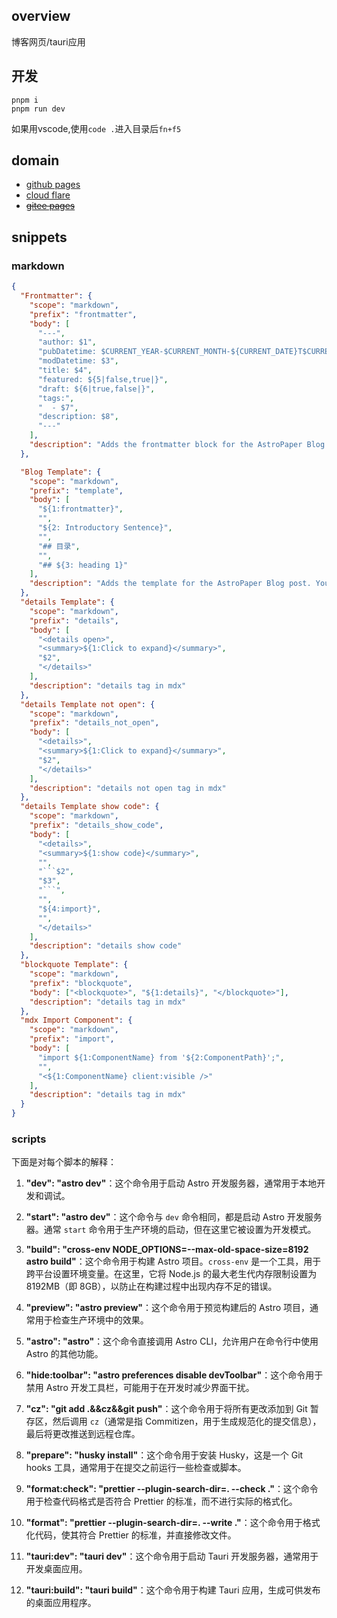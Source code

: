 ## overview

博客网页/tauri应用

## 开发

```shell
pnpm i
pnpm run dev
```

如果用vscode,使用`code .`进入目录后`fn+f5`

## domain

- <a href="https://ajn404.github.io/" target="_blank">github pages</a>
- <a href="ajn404-github-io.pages.dev" target="_blank">cloud flare</a>
- <a href="https://ajn404.gitee.io/" target="_blank">~~gitee pages~~</a>

## snippets

### markdown

````json
{
  "Frontmatter": {
    "scope": "markdown",
    "prefix": "frontmatter",
    "body": [
      "---",
      "author: $1",
      "pubDatetime: $CURRENT_YEAR-$CURRENT_MONTH-${CURRENT_DATE}T$CURRENT_HOUR:$CURRENT_MINUTE:$CURRENT_SECOND.000Z",
      "modDatetime: $3",
      "title: $4",
      "featured: ${5|false,true|}",
      "draft: ${6|true,false|}",
      "tags:",
      "  - $7",
      "description: $8",
      "---"
    ],
    "description": "Adds the frontmatter block for the AstroPaper Blog post"
  },

  "Blog Template": {
    "scope": "markdown",
    "prefix": "template",
    "body": [
      "${1:frontmatter}",
      "",
      "${2: Introductory Sentence}",
      "",
      "## 目录",
      "",
      "## ${3: heading 1}"
    ],
    "description": "Adds the template for the AstroPaper Blog post. You will need to trigger the snippet modal on the 'frontmatter' line to insert the other snipper."
  },
  "details Template": {
    "scope": "markdown",
    "prefix": "details",
    "body": [
      "<details open>",
      "<summary>${1:Click to expand}</summary>",
      "$2",
      "</details>"
    ],
    "description": "details tag in mdx"
  },
  "details Template not open": {
    "scope": "markdown",
    "prefix": "details_not_open",
    "body": [
      "<details>",
      "<summary>${1:Click to expand}</summary>",
      "$2",
      "</details>"
    ],
    "description": "details not open tag in mdx"
  },
  "details Template show code": {
    "scope": "markdown",
    "prefix": "details_show_code",
    "body": [
      "<details>",
      "<summary>${1:show code}</summary>",
      "",
      "```$2",
      "$3",
      "```",
      "",
      "${4:import}",
      "",
      "</details>"
    ],
    "description": "details show code"
  },
  "blockquote Template": {
    "scope": "markdown",
    "prefix": "blockquote",
    "body": ["<blockquote>", "${1:details}", "</blockquote>"],
    "description": "details tag in mdx"
  },
  "mdx Import Component": {
    "scope": "markdown",
    "prefix": "import",
    "body": [
      "import ${1:ComponentName} from '${2:ComponentPath}';",
      "",
      "<${1:ComponentName} client:visible />"
    ],
    "description": "details tag in mdx"
  }
}
````

### scripts

下面是对每个脚本的解释：

1. **"dev": "astro dev"**：这个命令用于启动 Astro 开发服务器，通常用于本地开发和调试。

2. **"start": "astro dev"**：这个命令与 `dev` 命令相同，都是启动 Astro 开发服务器。通常 `start` 命令用于生产环境的启动，但在这里它被设置为开发模式。

3. **"build": "cross-env NODE_OPTIONS=--max-old-space-size=8192 astro build"**：这个命令用于构建 Astro 项目。`cross-env` 是一个工具，用于跨平台设置环境变量。在这里，它将 Node.js 的最大老生代内存限制设置为 8192MB（即 8GB），以防止在构建过程中出现内存不足的错误。

4. **"preview": "astro preview"**：这个命令用于预览构建后的 Astro 项目，通常用于检查生产环境中的效果。

5. **"astro": "astro"**：这个命令直接调用 Astro CLI，允许用户在命令行中使用 Astro 的其他功能。

6. **"hide:toolbar": "astro preferences disable devToolbar"**：这个命令用于禁用 Astro 开发工具栏，可能用于在开发时减少界面干扰。

7. **"cz": "git add .&&cz&&git push"**：这个命令用于将所有更改添加到 Git 暂存区，然后调用 `cz`（通常是指 Commitizen，用于生成规范化的提交信息），最后将更改推送到远程仓库。

8. **"prepare": "husky install"**：这个命令用于安装 Husky，这是一个 Git hooks 工具，通常用于在提交之前运行一些检查或脚本。

9. **"format:check": "prettier --plugin-search-dir=. --check ."**：这个命令用于检查代码格式是否符合 Prettier 的标准，而不进行实际的格式化。

10. **"format": "prettier --plugin-search-dir=. --write ."**：这个命令用于格式化代码，使其符合 Prettier 的标准，并直接修改文件。

11. **"tauri:dev": "tauri dev"**：这个命令用于启动 Tauri 开发服务器，通常用于开发桌面应用。

12. **"tauri:build": "tauri build"**：这个命令用于构建 Tauri 应用，生成可供发布的桌面应用程序。
